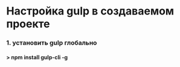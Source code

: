#                                                       Настройка gulp в создаваемом проекте  # 
### 1.  установить gulp глобально
####      > npm install gulp-cli -g


